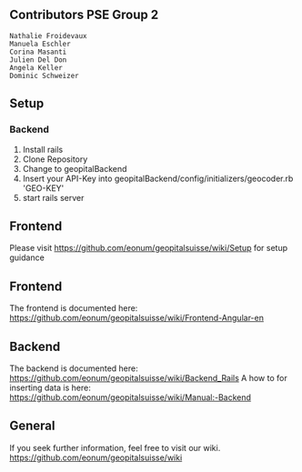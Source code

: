 ## Contributors PSE Group 2

	Nathalie Froidevaux
	Manuela Eschler
	Corina Masanti
	Julien Del Don
	Angela Keller
	Dominic Schweizer
## Setup
### Backend
 1. Install rails
 3. Clone Repository
 4. Change to geopitalBackend
 5. Insert your API-Key into geopitalBackend/config/initializers/geocoder.rb 'GEO-KEY'
 6. start rails server

## Frontend
Please visit https://github.com/eonum/geopitalsuisse/wiki/Setup for setup guidance

## Frontend
The frontend is documented here: https://github.com/eonum/geopitalsuisse/wiki/Frontend-Angular-en

## Backend
The backend is documented here: https://github.com/eonum/geopitalsuisse/wiki/Backend_Rails
A how to for inserting data is here: https://github.com/eonum/geopitalsuisse/wiki/Manual:-Backend

## General
If you seek further information, feel free to visit our wiki. 
https://github.com/eonum/geopitalsuisse/wiki



  

<!--stackedit_data:
eyJoaXN0b3J5IjpbLTE5Mjk4MDY1MzZdfQ==
-->
